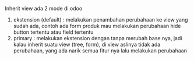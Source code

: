 Inherit view ada 2 mode di odoo

1. ekstension (default) : melakukan penambahan perubahaan ke view yang sudah ada, contoh ada form produk mau melakukan perubahaan hide button tertentu atau field tertentu
2. primary : melakukan ekstension dengan tanpa merubah base nya, jadi kalau inherit suatu view (tree, form), di view aslinya tidak ada perubahaan, yang ada narik semua fitur nya lalu melakukan perubahaan
